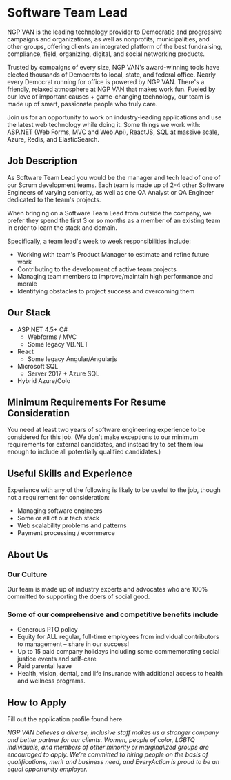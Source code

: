 # Software Team Lead

NGP VAN is the leading technology provider to Democratic and progressive campaigns and organizations, as well as nonprofits, municipalities, and other groups, offering clients an integrated platform of the best fundraising, compliance, field, organizing, digital, and social networking products.

Trusted by campaigns of every size, NGP VAN's award-winning tools have elected thousands of Democrats to local, state, and federal office. Nearly every Democrat running for office is powered by NGP VAN. There's a friendly, relaxed atmosphere at NGP VAN that makes work fun. Fueled by our love of important causes + game-changing technology, our team is made up of smart, passionate people who truly care. 

Join us for an opportunity to work on industry-leading applications and use the latest web technology while doing it. Some things we work with: ASP.NET (Web Forms, MVC and Web Api), ReactJS, SQL at massive scale, Azure, Redis, and ElasticSearch.

## Job Description

As Software Team Lead you would be the manager and tech lead of one of our Scrum development teams.  Each team is  made up of 2-4 other Software Engineers of varying seniority, as well as one QA Analyst or QA Engineer dedicated to the team's projects.

When bringing on a Software Team Lead from outside the company, we prefer they spend the first 3 or so months as a member of an existing team in order to learn the stack and domain.

Specifically, a team lead's week to week responsibilities include:

* Working with team's Product Manager to estimate and refine future work
* Contributing to the development of active team projects
* Managing team members to improve/maintain high performance and morale
* Identifying obstacles to project success and overcoming them

## Our Stack

* ASP.NET 4.5+ C#
  * Webforms / MVC
  * Some legacy VB.NET
* React
  * Some legacy Angular/Angularjs
* Microsoft SQL
  * Server 2017 + Azure SQL
* Hybrid Azure/Colo

##  Minimum Requirements For Resume Consideration

You need at least two years of software engineering experience to be considered for this job.  (We don't make exceptions to our minimum requirements for external candidates, and instead try to set them low enough to include all potentially qualified candidates.)

## Useful Skills and Experience

Experience with any of the following is likely to be useful to the job, though not a requirement for consideration:

* Managing software engineers
* Some or all of our tech stack
* Web scalability problems and patterns
* Payment processing / ecommerce

## About Us

### Our Culture

Our team is made up of industry experts and advocates who are 100% committed to supporting the doers of social good.

### Some of our comprehensive and competitive benefits include 

* Generous PTO policy
* Equity for ALL regular, full-time employees from individual contributors to management – share in our success!
* Up to 15 paid company holidays including some commemorating social justice events and self-care
* Paid parental leave
* Health, vision, dental, and life insurance with additional access to health and wellness programs.

## How to Apply

Fill out the application profile found here.

*NGP VAN believes a diverse, inclusive staff makes us a stronger company and better partner for our clients. Women, people of color, LGBTQ individuals, and members of other minority or marginalized groups are encouraged to apply. We’re committed to hiring people on the basis of qualifications, merit and business need, and EveryAction is proud to be an equal opportunity employer.*
